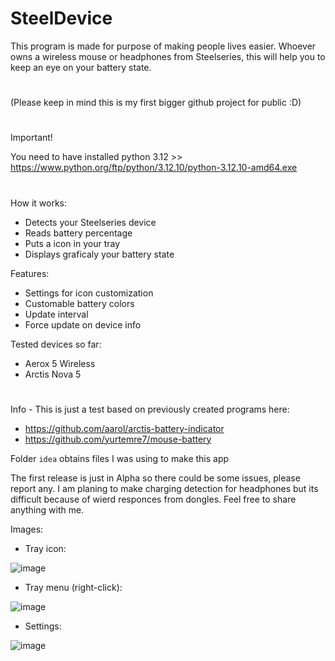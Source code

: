 # SteelDevice

This program is made for purpose of making people lives easier.
Whoever owns a wireless mouse or headphones from Steelseries, this will help you to keep an eye on your battery state.
#
(Please keep in mind this is my first bigger github project for public :D)
#
Important!

You need to have installed python 3.12 >> https://www.python.org/ftp/python/3.12.10/python-3.12.10-amd64.exe

#

How it works:
- Detects your Steelseries device
- Reads battery percentage
- Puts a icon in your tray
- Displays graficaly your battery state

Features:
- Settings for icon customization
- Customable battery colors
- Update interval
- Force update on device info

Tested devices so far:
- Aerox 5 Wireless
- Arctis Nova 5

#

Info -
This is just a test based on previously created programs here:
- https://github.com/aarol/arctis-battery-indicator
- https://github.com/yurtemre7/mouse-battery

Folder `idea` obtains files I was using to make this app

The first release is just in Alpha so there could be some issues, please report any.
I am planing to make charging detection for headphones but its difficult because of wierd responces from dongles.
Feel free to share anything with me.

Images:


- Tray icon:

![image](https://github.com/user-attachments/assets/bbbe2f54-53e7-4989-957a-ca764665cfaf)


- Tray menu (right-click):

![image](https://github.com/user-attachments/assets/498c916e-9dc1-4086-99bd-c7f3b559f6a7)


- Settings:

![image](https://github.com/user-attachments/assets/c46470d6-6d2f-4573-90d7-d98a0df941e2)
